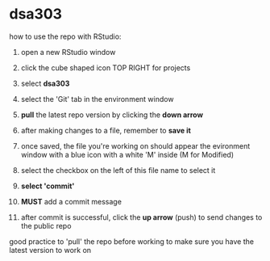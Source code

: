 # dsa303

how to use the repo with RStudio:

1) open a new RStudio window
2) click the cube shaped icon TOP RIGHT for projects
3) select **dsa303**
4) select the 'Git' tab in the environment window
5) **pull** the latest repo version by clicking the **down arrow**

6) after making changes to a file, remember to **save it**
7) once saved, the file you're working on should appear the evironment window with a blue icon with a white 'M' inside (M for Modified)
8) select the checkbox on the left of this file name to select it
9) **select 'commit'**
10) **MUST** add a commit message
11) after commit is successful, click the **up arrow** (push) to send changes to the public repo

good practice to 'pull' the repo before working to make sure you have the latest version to work on
